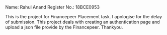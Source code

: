 Name:            Rahul Anand
Register No.:  18BCE0953

This is the project for Financepeer Placement task. I apologise for the delay of submission.
This project deals with creating an authentication page and upload a json file provide by the Financepeer. 
Thankyou.